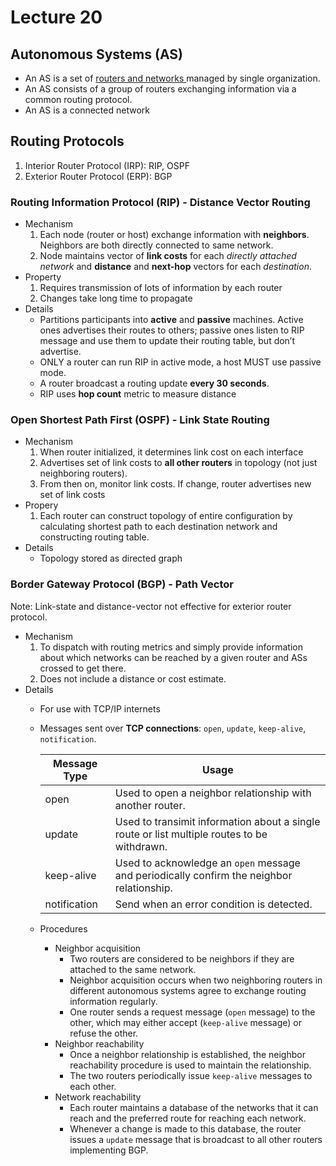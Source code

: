 # Lecture 20

## Autonomous Systems (AS)
* An AS is a set of <u> routers and networks </u> managed by single organization.
* An AS consists of a group of routers exchanging information via a common routing protocol.
* An AS is a connected network

## Routing Protocols
1. Interior Router Protocol (IRP): RIP, OSPF
2. Exterior Router Protocol (ERP): BGP

### Routing Information Protocol (RIP) - Distance Vector Routing
* Mechanism
    1. Each node (router or host) exchange  information with **neighbors**. Neighbors are both directly connected to same network.
    2. Node maintains vector of **link costs** for each *directly attached network* and **distance** and **next-hop** vectors for each  *destination*.
* Property
    1. Requires transmission of lots of information by each router
    2. Changes take long time to propagate
* Details
    * Partitions participants into **active** and **passive** machines. Active ones advertises their routes to others; passive ones listen to RIP message and use them to update their routing table, but don’t advertise.
    * ONLY a router can run RIP in active mode, a host MUST use passive mode.
    * A router broadcast a routing update **every 30 seconds**.
    * RIP uses **hop count** metric to measure distance




### Open Shortest Path First (OSPF) - Link State Routing
* Mechanism
    1. When router initialized, it determines link cost on each interface
    2. Advertises set of link costs to **all other routers** in topology (not just neighboring routers).
    3. From then on, monitor link costs. If change, router advertises new set of link costs
* Propery
    1. Each router can construct topology of entire configuration by calculating shortest path to each destination network and constructing routing table.
* Details
    * Topology stored as directed graph


### Border Gateway Protocol (BGP) - Path Vector
Note: Link-state and distance-vector not effective for exterior router protocol.

* Mechanism
    1. To dispatch with routing metrics and simply  provide information about which networks can be reached by a given router and ASs crossed to get there.
    2. Does not include a distance or cost estimate.
* Details
    * For use with TCP/IP internets
    * Messages sent over **TCP connections**: `open`, `update`, `keep-alive`, `notification`.

        |Message Type|Usage
        |---|---
        |open|Used to open a neighbor relationship with another router.
        |update|Used to transimit information about a single route or list multiple routes to be withdrawn.
        |keep-alive|Used to acknowledge an `open` message and periodically confirm the neighbor relationship.
        |notification|Send when an error condition is detected.
    * Procedures
        * Neighbor acquisition
            * Two routers are considered to be neighbors if they are attached to the same network.
            * Neighbor acquisition occurs when two neighboring routers in different autonomous systems agree to exchange routing information regularly.
            * One router sends a request message (`open` message) to the other, which may either accept (`keep-alive` message) or refuse the other.
        * Neighbor reachability
            * Once a neighbor relationship is established, the neighbor reachability procedure is used to maintain the relationship.
            * The two routers periodically issue `keep-alive` messages to each other.
        * Network reachability
            * Each router maintains a database of the networks that it can reach and the preferred route for reaching each network.
            * Whenever a change is made to this database, the router issues a `update` message that is broadcast to all other routers implementing BGP.
